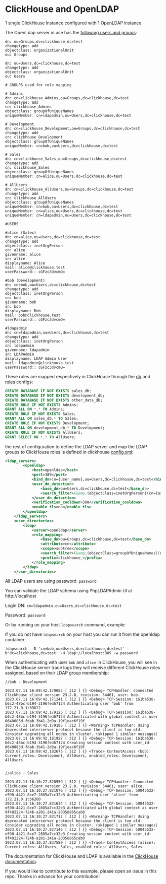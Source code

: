 # ClickHouse and OpenLDAP

1 single ClickHouse Instance configured with 1 OpenLDAP instance

The OpenLdap server in use has the [following users and groups](./docker_files/bootstrap/98-data.ldif):

```ldif
dn: ou=Groups,dc=clickhouse,dc=test
changetype: add
objectclass: organizationalUnit
ou: Groups

dn: ou=Users,dc=clickhouse,dc=test
changetype: add
objectclass: organizationalUnit
ou: Users

# GROUPS used for role mapping

# Admins
dn: cn=clickhouse_Admins,ou=Groups,dc=clickhouse,dc=test
changetype: add
cn: clickhouse_Admins
objectclass: groupOfUniqueNames
uniqueMember: cn=ldapadmin,ou=Users,dc=clickhouse,dc=test

# Development
dn: cn=clickhouse_Development,ou=Groups,dc=clickhouse,dc=test
changetype: add
cn: clickhouse_Development
objectclass: groupOfUniqueNames
uniqueMember: cn=bob,ou=Users,dc=clickhouse,dc=test

# Sales
dn: cn=clickhouse_Sales,ou=Groups,dc=clickhouse,dc=test
changetype: add
cn: clickhouse_Sales
objectclass: groupOfUniqueNames
uniqueMember: cn=alice,ou=Users,dc=clickhouse,dc=test

# AllUsers
dn: cn=clickhouse_AllUsers,ou=Groups,dc=clickhouse,dc=test
changetype: add
cn: clickhouse_AllUsers
objectclass: groupOfUniqueNames
uniqueMember: cn=bob,ou=Users,dc=clickhouse,dc=test
uniqueMember: cn=alice,ou=Users,dc=clickhouse,dc=test
uniqueMember: cn=ldapadmin,ou=Users,dc=clickhouse,dc=test

#USERS

#alice (Sales)
dn: cn=alice,ou=Users,dc=clickhouse,dc=test
changetype: add
objectclass: inetOrgPerson
cn: alice
givenname: alice
sn: alice
displayname: Alice
mail: alice@clickhouse.test
userPassword:: cGFzc3dvcmQ=      

#bob (Development)
dn: cn=bob,ou=Users,dc=clickhouse,dc=test
changetype: add
objectclass: inetOrgPerson
cn: bob
givenname: bob
sn: bob
displayname: Bob
mail: bob@clickhouse.test
userPassword:: cGFzc3dvcmQ=

#ldapadmin 
dn: cn=ldapadmin,ou=Users,dc=clickhouse,dc=test
changetype: add
objectclass: inetOrgPerson
cn: ldapadmin
givenname: ldapadmin
sn: LDAPAdmin
displayname: LDAP Admin User
mail: ldapadmin@clickhouse.test
userPassword:: cGFzc3dvcmQ=

```

These roles are mapped respectively in ClickHouse through the [db](./fs/volumes/clickhouse/docker-entrypoint-initdb.d/1_create_ldap_dbs.sh) and [roles](./fs/volumes/clickhouse/docker-entrypoint-initdb.d/2_create_ldap_roles.sh) configs:

```sql
CREATE DATABASE IF NOT EXISTS sales_db;
CREATE DATABASE IF NOT EXISTS development_db;
CREATE DATABASE IF NOT EXISTS other_data_db;
CREATE ROLE IF NOT EXISTS Admins;
GRANT ALL ON *.* TO Admins;
CREATE ROLE IF NOT EXISTS Sales;
GRANT ALL ON sales_db.* TO Sales;
CREATE ROLE IF NOT EXISTS Development;
GRANT ALL ON development_db.* TO Development;
CREATE ROLE IF NOT EXISTS AllUsers;
GRANT SELECT ON *.* TO AllUsers;
```

the rest of configuration to define the LDAP server and map the LDAP groups to ClickHouse roles is defined in clickhouse [config.xml](./fs/volumes/clickhouse/etc/clickhouse-server/config.d/config.xml):

```xml
<ldap_servers>
        <openldap>
            <host>openldap</host>
            <port>389</port>
            <bind_dn>cn={user_name},ou=Users,dc=clickhouse,dc=test</bind_dn>
            <user_dn_detection>
                <base_dn>ou=Users,dc=clickhouse,dc=test</base_dn>
                <search_filter>(&amp;(objectClass=inetOrgPerson)(cn={user_name}))</search_filter>
            </user_dn_detection>
            <verification_cooldown>300</verification_cooldown>
            <enable_tls>no</enable_tls>
        </openldap>
    </ldap_servers>
    <user_directories>
        <ldap>
            <server>openldap</server>
            <role_mapping>
                <base_dn>ou=Groups,dc=clickhouse,dc=test</base_dn>
                <attribute>cn</attribute>
                <scope>subtree</scope>
                <search_filter>(&amp;(objectClass=groupOfUniqueNames)(uniqueMember={user_dn}))</search_filter>
                <prefix>clickhouse_</prefix>
            </role_mapping>
        </ldap>
    </user_directories>
```

All LDAP users are using password: `password`

You can validate the LDAP schema using PhpLDAPAdmin UI at http://localhost

Login DN: `cn=ldapadmin,ou=Users,dc=clickhouse,dc=test`

Password: `password`

Or by running on your host `ldapsearch` command, example:

If you do not have `ldapsearch` on your host you can run it from the openldap container:

```
ldapsearch  -D 'cn=bob,ou=Users,dc=clickhouse,dc=test' -b'dc=clickhouse,dc=test' -H ldap://localhost:389 -w password
```

When authenticating with user `bob` and `alice` in ClickHouse, you will see in the ClickHouse server trace logs they will receive different ClickHouse roles assigned, based on their LDAP group membership:

```
//bob - Development

2023.07.11 16:09:42.170685 [ 312 ] {} <Debug> TCPHandler: Connected ClickHouse client version 23.2.0, revision: 54461, user: bob.
2023.07.11 16:09:42.171241 [ 312 ] {} <Debug> TCP-Session: 161ba538-b6c2-48bc-b194-3196fed67124 Authenticating user 'bob' from 172.21.0.1:33822
2023.07.11 16:09:42.179125 [ 312 ] {} <Debug> TCP-Session: 161ba538-b6c2-48bc-b194-3196fed67124 Authenticated with global context as user 0640083d-fdab-3b41-2d9a-19f1eac6f19f
2023.07.11 16:09:42.179185 [ 312 ] {} <Warning> TCPHandler: Using deprecated interserver protocol because the client is too old. Consider upgrading all nodes in cluster. (skipped 1 similar messages)
2023.07.11 16:09:42.181927 [ 312 ] {} <Debug> TCP-Session: 161ba538-b6c2-48bc-b194-3196fed67124 Creating session context with user_id: 0640083d-fdab-3b41-2d9a-19f1eac6f19f
2023.07.11 16:09:42.182675 [ 312 ] {} <Trace> ContextAccess (bob): Current_roles: Development, AllUsers, enabled_roles: Development, AllUsers


//alice - Sales

2023.07.11 16:10:27.820959 [ 312 ] {} <Debug> TCPHandler: Connected ClickHouse client version 23.2.0, revision: 54461, user: alice.
2023.07.11 16:10:27.821076 [ 312 ] {} <Debug> TCP-Session: b0043532-e590-4421-8ce7-2885a7cc32e3 Authenticating user 'alice' from 172.21.0.1:56200
2023.07.11 16:10:27.831634 [ 312 ] {} <Debug> TCP-Session: b0043532-e590-4421-8ce7-2885a7cc32e3 Authenticated with global context as user 9f402224-724b-a201-241a-20358865cab0
2023.07.11 16:10:27.831712 [ 312 ] {} <Warning> TCPHandler: Using deprecated interserver protocol because the client is too old. Consider upgrading all nodes in cluster. (skipped 1 similar messages)
2023.07.11 16:10:27.837146 [ 312 ] {} <Debug> TCP-Session: b0043532-e590-4421-8ce7-2885a7cc32e3 Creating session context with user_id: 9f402224-724b-a201-241a-20358865cab0
2023.07.11 16:10:27.837589 [ 312 ] {} <Trace> ContextAccess (alice): Current_roles: AllUsers, Sales, enabled_roles: AllUsers, Sales
```


The documentation for ClickHouse and LDAP is available in the [ClickHouse documentation](https://clickhouse.com/docs/en/guides/sre/configuring-ldap).

If you would like to contribute to this example, please open an issue in this repo.  Thanks in advance for your contribution!
